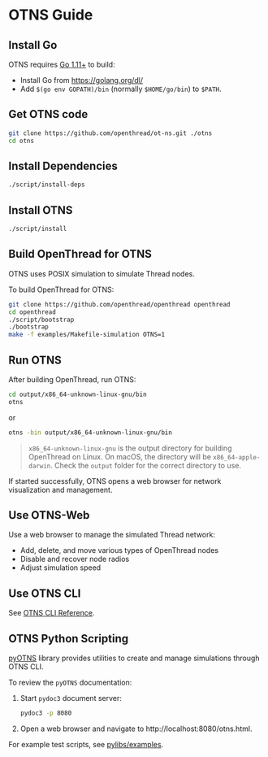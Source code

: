 # OTNS Guide

## Install Go

OTNS requires [Go 1.11+](https://golang.org/dl/) to build:

 - Install Go from https://golang.org/dl/
 - Add `$(go env GOPATH)/bin` (normally `$HOME/go/bin`) to `$PATH`.

## Get OTNS code

```bash
git clone https://github.com/openthread/ot-ns.git ./otns
cd otns
```

## Install Dependencies

```bash
./script/install-deps
```

## Install OTNS

```bash
./script/install
```

## Build OpenThread for OTNS

OTNS uses POSIX simulation to simulate Thread nodes.

To build OpenThread for OTNS:

```bash
git clone https://github.com/openthread/openthread openthread
cd openthread
./script/bootstrap
./bootstrap
make -f examples/Makefile-simulation OTNS=1
```

## Run OTNS

After building OpenThread, run OTNS:

```bash
cd output/x86_64-unknown-linux-gnu/bin
otns
```
or 
```bash
otns -bin output/x86_64-unknown-linux-gnu/bin
```

> `x86_64-unknown-linux-gnu` is the output directory for building OpenThread 
> on Linux. On macOS, the directory will be `x86_64-apple-darwin`. 
> Check the `output` folder for the correct directory to use.

If started successfully, OTNS opens a web browser for network visualization and management. 

## Use OTNS-Web

Use a web browser to manage the simulated Thread network:

* Add, delete, and move various types of OpenThread nodes
* Disable and recover node radios
* Adjust simulation speed

## Use OTNS CLI

See [OTNS CLI Reference](cli/README.md). 

## OTNS Python Scripting

[pyOTNS](pylibs/otns) library provides utilities to create and manage simulations through OTNS CLI. 

To review the `pyOTNS` documentation:
1. Start `pydoc3` document server:
    ```bash
    pydoc3 -p 8080
    ```
2. Open a web browser and navigate to http://localhost:8080/otns.html.

For example test scripts, see [pylibs/examples](pylibs/examples).
